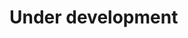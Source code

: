 
<!-- README.md is generated from README.Rmd. Please edit that file -->
Under development
=================
